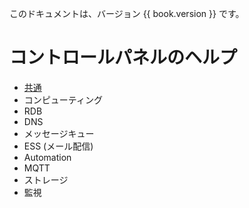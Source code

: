 このドキュメントは、バージョン {{ book.version }} です。


# コントロールパネルのヘルプ

* [共通](common/SUMMARY.md)
* コンピューティング
* RDB
* DNS
* メッセージキュー
* ESS (メール配信)
* Automation
* MQTT
* ストレージ
* 監視
